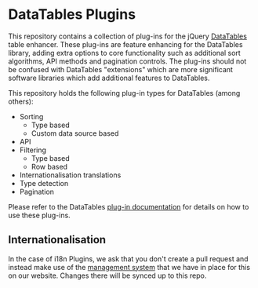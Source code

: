 DataTables Plugins
==================

This repository contains a collection of plug-ins for the jQuery [DataTables](http://datatables.net) table enhancer. These plug-ins are feature enhancing for the DataTables library, adding extra options to core functionality such as additional sort algorithms, API methods and pagination controls. The plug-ins should not be confused with DataTables "extensions" which are more significant software libraries which add additional features to DataTables.

This repository holds the following plug-in types for DataTables (among others):

* Sorting
  * Type based
  * Custom data source based
* API 
* Filtering
  * Type based
  * Row based
* Internationalisation translations
* Type detection
* Pagination

Please refer to the DataTables [plug-in documentation](http://datatables.net/plug-ins) for details on how to use these plug-ins.


## Internationalisation

In the case of i18n Plugins, we ask that you don't create a pull request and instead make use of the [management system](https://datatables.net/plug-ins/i18n/) that we have in place for this on our website. Changes there will be synced up to this repo.


